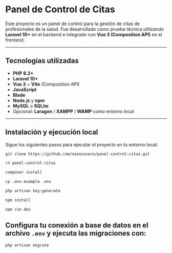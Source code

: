 # Panel de Control de Citas

Este proyecto es un panel de control para la gestión de citas de profesionales de la salud. Fue desarrollado como prueba técnica utilizando **Laravel 10+** en el backend e integrado con **Vue 3 (Composition API)** en el frontend.

---

## Tecnologías utilizadas

- **PHP 8.2+**
- **Laravel 10+**
- **Vue 3** + **Vite** (Composition API)
- **JavaScript**
- **Blade**
- **Node.js** y **npm**
- **MySQL** o **SQLite**
- Opcional: **Laragon** / **XAMPP** / **WAMP** como entorno local

---

## Instalación y ejecución local

Sigue los siguientes pasos para ejecutar el proyecto en tu entorno local:

```bash
git clone https://github.com/nazasosaro/panel-control-citas.git
```
```bash
cd panel-control-citas
```
```bash
composer install
```
```bash
cp .env.example .env
```
```bash
php artisan key:generate
```
```bash
npm install
```
```bash
npm run dev
```

## Configura tu conexión a base de datos en el archivo `.env` y ejecuta las migraciones con:

```bash
php artisan migrate
```